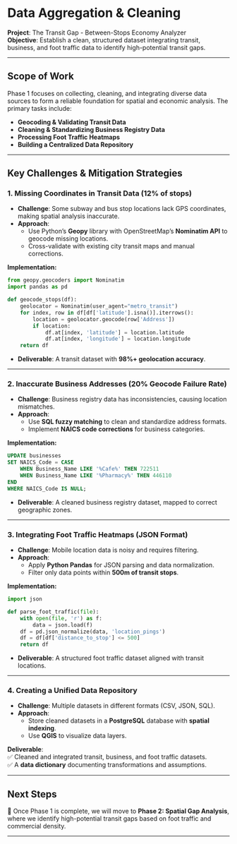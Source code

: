 # **Data Aggregation & Cleaning**  
**Project**: The Transit Gap - Between-Stops Economy Analyzer  
**Objective**: Establish a clean, structured dataset integrating transit, business, and foot traffic data to identify high-potential transit gaps.  

---

## **Scope of Work**  
Phase 1 focuses on collecting, cleaning, and integrating diverse data sources to form a reliable foundation for spatial and economic analysis. The primary tasks include:  
- **Geocoding & Validating Transit Data**  
- **Cleaning & Standardizing Business Registry Data**  
- **Processing Foot Traffic Heatmaps**  
- **Building a Centralized Data Repository**  

---

## **Key Challenges & Mitigation Strategies**  

### **1. Missing Coordinates in Transit Data (12% of stops)**  
- **Challenge**: Some subway and bus stop locations lack GPS coordinates, making spatial analysis inaccurate.  
- **Approach**:  
  - Use Python’s **Geopy** library with OpenStreetMap’s **Nominatim API** to geocode missing locations.  
  - Cross-validate with existing city transit maps and manual corrections.  

**Implementation:**  
```python  
from geopy.geocoders import Nominatim  
import pandas as pd  

def geocode_stops(df):  
    geolocator = Nominatim(user_agent="metro_transit")  
    for index, row in df[df['latitude'].isna()].iterrows():  
        location = geolocator.geocode(row['Address'])  
        if location:  
            df.at[index, 'latitude'] = location.latitude  
            df.at[index, 'longitude'] = location.longitude  
    return df  
```  
- **Deliverable**: A transit dataset with **98%+ geolocation accuracy**.  

---

### **2. Inaccurate Business Addresses (20% Geocode Failure Rate)**  
- **Challenge**: Business registry data has inconsistencies, causing location mismatches.  
- **Approach**:  
  - Use **SQL fuzzy matching** to clean and standardize address formats.  
  - Implement **NAICS code corrections** for business categories.  

**Implementation:**  
```sql  
UPDATE businesses  
SET NAICS_Code = CASE  
    WHEN Business_Name LIKE '%Cafe%' THEN 722511  
    WHEN Business_Name LIKE '%Pharmacy%' THEN 446110  
END  
WHERE NAICS_Code IS NULL;  
```  
- **Deliverable**: A cleaned business registry dataset, mapped to correct geographic zones.  

---

### **3. Integrating Foot Traffic Heatmaps (JSON Format)**  
- **Challenge**: Mobile location data is noisy and requires filtering.  
- **Approach**:  
  - Apply **Python Pandas** for JSON parsing and data normalization.  
  - Filter only data points within **500m of transit stops**.  

**Implementation:**  
```python  
import json  

def parse_foot_traffic(file):  
    with open(file, 'r') as f:  
        data = json.load(f)  
    df = pd.json_normalize(data, 'location_pings')  
    df = df[df['distance_to_stop'] <= 500]  
    return df  
```  
- **Deliverable**: A structured foot traffic dataset aligned with transit locations.  

---

### **4. Creating a Unified Data Repository**  
- **Challenge**: Multiple datasets in different formats (CSV, JSON, SQL).  
- **Approach**:  
  - Store cleaned datasets in a **PostgreSQL** database with **spatial indexing**.  
  - Use **QGIS** to visualize data layers.  

**Deliverable**:  
✅ Cleaned and integrated transit, business, and foot traffic datasets.  
✅ A **data dictionary** documenting transformations and assumptions.  

---

## **Next Steps**  
🚀 Once Phase 1 is complete, we will move to **Phase 2: Spatial Gap Analysis**, where we identify high-potential transit gaps based on foot traffic and commercial density.  

---
